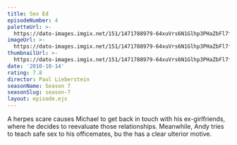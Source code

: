 ```yaml
---
title: Sex Ed
episodeNumber: 4
paletteUrl: >-
  https://dato-images.imgix.net/151/1471788979-64xuVrs6N1Glhp3PHaZbFl7fOAZ.jpg?auto=enhance&ch=DPR%2CWidth&palette=json
imageUrl: >-
  https://dato-images.imgix.net/151/1471788979-64xuVrs6N1Glhp3PHaZbFl7fOAZ.jpg?auto=compress%2Cformat&ch=DPR%2CWidth&w=500
thumbnailUrl: >-
  https://dato-images.imgix.net/151/1471788979-64xuVrs6N1Glhp3PHaZbFl7fOAZ.jpg?auto=enhance&ch=DPR%2CWidth&fit=crop&fm=jpg&h=280&w=500
date: '2010-10-14'
rating: 7.8
director: Paul Lieberstein
seasonName: Season 7
seasonSlug: season-7
layout: episode.ejs
---
```


A herpes scare causes Michael to get back in touch with his ex-girlfriends, where he decides to reevaluate those relationships. Meanwhile, Andy tries to teach safe sex to his officemates, bu the has a clear ulterior motive.